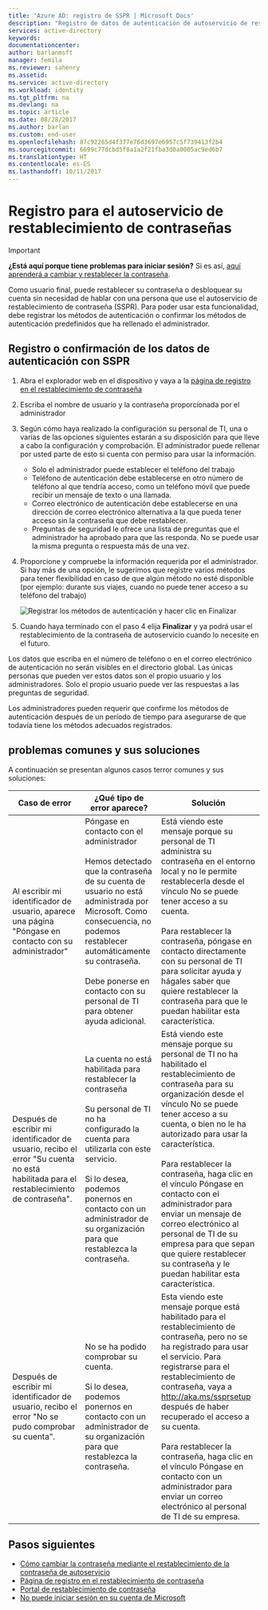 ```yaml
---
title: 'Azure AD: registro de SSPR | Microsoft Docs'
description: "Registro de datos de autenticación de autoservicio de restablecimiento de contraseña de Azure AD"
services: active-directory
keywords: 
documentationcenter: 
author: barlanmsft
manager: femila
ms.reviewer: sahenry
ms.assetid: 
ms.service: active-directory
ms.workload: identity
ms.tgt_pltfrm: na
ms.devlang: na
ms.topic: article
ms.date: 08/28/2017
ms.author: barlan
ms.custom: end-user
ms.openlocfilehash: 87c92265d4f377e76d3697e6957c5f739413f2b4
ms.sourcegitcommit: 6699c77dcbd5f8a1a2f21fba3d0a0005ac9ed6b7
ms.translationtype: HT
ms.contentlocale: es-ES
ms.lasthandoff: 10/11/2017
---
```

# <a name="register-for-self-service-password-reset"></a>Registro para el autoservicio de restablecimiento de contraseñas

> [!IMPORTANT]
> **¿Está aquí porque tiene problemas para iniciar sesión?** Si es así, [aquí aprenderá a cambiar y restablecer la contraseña](active-directory-passwords-update-your-own-password.md).

Como usuario final, puede restablecer su contraseña o desbloquear su cuenta sin necesidad de hablar con una persona que use el autoservicio de restablecimiento de contraseña (SSPR). Para poder usar esta funcionalidad, debe registrar los métodos de autenticación o confirmar los métodos de autenticación predefinidos que ha rellenado el administrador.

## <a name="register-or-confirm-authentication-data-with-sspr"></a>Registro o confirmación de los datos de autenticación con SSPR

1. Abra el explorador web en el dispositivo y vaya a la [página de registro en el restablecimiento de contraseña](http://aka.ms/ssprsetup)
2. Escriba el nombre de usuario y la contraseña proporcionada por el administrador
3. Según cómo haya realizado la configuración su personal de TI, una o varias de las opciones siguientes estarán a su disposición para que lleve a cabo la configuración y comprobación. El administrador puede rellenar por usted parte de esto si cuenta con permiso para usar la información.
    * Solo el administrador puede establecer el teléfono del trabajo
    * Teléfono de autenticación debe establecerse en otro número de teléfono al que tendría acceso, como un teléfono móvil que puede recibir un mensaje de texto o una llamada.
    * Correo electrónico de autenticación debe establecerse en una dirección de correo electrónico alternativa a la que pueda tener acceso sin la contraseña que debe restablecer.
    * Preguntas de seguridad le ofrece una lista de preguntas que el administrador ha aprobado para que las responda. No se puede usar la misma pregunta o respuesta más de una vez.
4. Proporcione y compruebe la información requerida por el administrador. Si hay más de una opción, le sugerimos que registre varios métodos para tener flexibilidad en caso de que algún método no esté disponible (por ejemplo: durante sus viajes, cuando no puede tener acceso a su teléfono del trabajo)

    ![Registrar los métodos de autenticación y hacer clic en Finalizar][Register]

5. Cuando haya terminado con el paso 4 elija **Finalizar** y ya podrá usar el restablecimiento de la contraseña de autoservicio cuando lo necesite en el futuro.

Los datos que escriba en el número de teléfono o en el correo electrónico de autenticación no serán visibles en el directorio global. Las únicas personas que pueden ver estos datos son el propio usuario y los administradores. Solo el propio usuario puede ver las respuestas a las preguntas de seguridad.

Los administradores pueden requerir que confirme los métodos de autenticación después de un período de tiempo para asegurarse de que todavía tiene los métodos adecuados registrados.

## <a name="common-problems-and-their-solutions"></a>problemas comunes y sus soluciones

 A continuación se presentan algunos casos terror comunes y sus soluciones:

| Caso de error| ¿Qué tipo de error aparece?| Solución |
| --- | --- | --- |
| Al escribir mi identificador de usuario, aparece una página "Póngase en contacto con su administrador" | Póngase en contacto con el administrador <br> <br> Hemos detectado que la contraseña de su cuenta de usuario no está administrada por Microsoft. Como consecuencia, no podemos restablecer automáticamente su contraseña. <br> <br> Debe ponerse en contacto con su personal de TI para obtener ayuda adicional. | Está viendo este mensaje porque su personal de TI administra su contraseña en el entorno local y no le permite restablecerla desde el vínculo No se puede tener acceso a su cuenta. <br> <br> Para restablecer la contraseña, póngase en contacto directamente con su personal de TI para solicitar ayuda y hágales saber que quiere restablecer la contraseña para que le puedan habilitar esta característica.|
| Después de escribir mi identificador de usuario, recibo el error "Su cuenta no está habilitada para el restablecimiento de contraseña". | La cuenta no está habilitada para restablecer la contraseña <br> <br> Su personal de TI no ha configurado la cuenta para utilizarla con este servicio. <br> <br> Si lo desea, podemos ponernos en contacto con un administrador de su organización para que restablezca la contraseña. | Está viendo este mensaje porque su personal de TI no ha habilitado el restablecimiento de contraseña para su organización desde el vínculo No se puede tener acceso a su cuenta, o bien no le ha autorizado para usar la característica. <br> <br> Para restablecer la contraseña, haga clic en el vínculo Póngase en contacto con el administrador para enviar un mensaje de correo electrónico al personal de TI de su empresa para que sepan que quiere restablecer su contraseña y le puedan habilitar esta característica. |
| Después de escribir mi identificador de usuario, recibo el error "No se pudo comprobar su cuenta". | No se ha podido comprobar su cuenta. <br> <br> Si lo desea, podemos ponernos en contacto con un administrador de su organización para que restablezca la contraseña. | Esta viendo este mensaje porque está habilitado para el restablecimiento de contraseña, pero no se ha registrado para usar el servicio. Para registrarse para el restablecimiento de contraseña, vaya a http://aka.ms/ssprsetup después de haber recuperado el acceso a su cuenta. <br> <br> Para restablecer la contraseña, haga clic en el vínculo Póngase en contacto con un administrador para enviar un correo electrónico al personal de TI de su empresa. |

## <a name="next-steps"></a>Pasos siguientes

* [Cómo cambiar la contraseña mediante el restablecimiento de la contraseña de autoservicio](active-directory-passwords-update-your-own-password.md)
* [Página de registro en el restablecimiento de contraseña](http://aka.ms/ssprsetup)
* [Portal de restablecimiento de contraseña](https://passwordreset.microsoftonline.com/)
* [No puede iniciar sesión en su cuenta de Microsoft](https://support.microsoft.com/help/12429/microsoft-account-sign-in-cant)

[Register]: ./media/active-directory-passwords-reset-register/register-2-methods.png "Página de registro en el restablecimiento de contraseña que muestra los métodos registrados y botón Finalizar"
